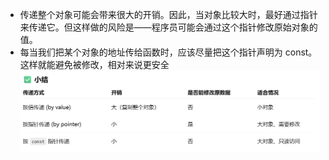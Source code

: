 - 传递整个对象可能会带来很大的开销。因此，当对象比较大时，最好通过指针来传递它。但这样做的风险是——程序员可能会通过这个指针修改原始对象的值。
- 每当我们把某个对象的地址传给函数时，应该尽量把这个指针声明为 const。这样就能避免被修改，相对来说更安全
![](附件/Pasted%20image%2020251005002842.png)
